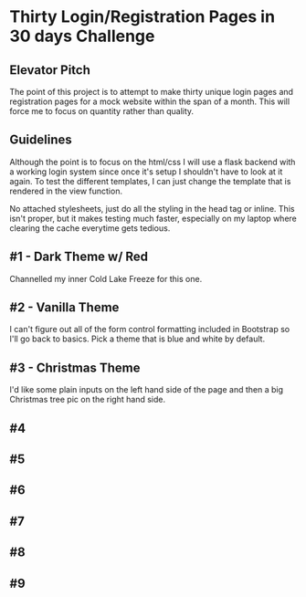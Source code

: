 # Thirty Login/Registration Pages in 30 days Challenge

## Elevator Pitch
The point of this project is to attempt to make thirty unique login pages and registration pages
for a mock website within the span of a month.  This will force me to focus on quantity rather 
than quality.

## Guidelines
Although the point is to focus on the html/css I will use a flask backend with a working login 
system since once it's setup I shouldn't have to look at it again.  To test the different templates,
I can just change the template that is rendered in the view function.

No attached stylesheets, just do all the styling in the head tag or inline.  This isn't proper, but it 
makes testing much faster, especially on my laptop where clearing the cache everytime gets tedious.

## #1 - Dark Theme w/ Red
Channelled my inner Cold Lake Freeze for this one.

## #2 - Vanilla Theme
I can't figure out all of the form control formatting included in Bootstrap so I'll go back to basics.
Pick a theme that is blue and white by default.

## #3 - Christmas Theme
I'd like some plain inputs on the left hand side of the page and then a big Christmas tree pic on the 
right hand side.  

## #4

## #5

## #6

## #7

## #8

## #9
